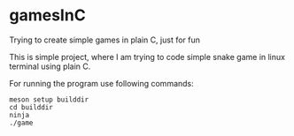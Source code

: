 # gamesInC
Trying to create simple games in plain C, just for fun

This is simple project, where I am trying to code simple snake game in linux terminal using plain C.

For running the program use following commands:

```
meson setup builddir
cd builddir
ninja
./game
```